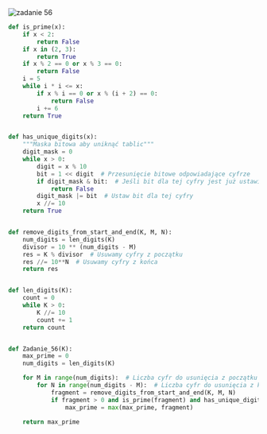 <picture>
  <source srcset="../../srt/zbior_zadan/56.png" media="(prefers-color-scheme: light)">
  <source srcset="../../srt/zbior_zadan/black_56.png" media="(prefers-color-scheme: dark)">
  <img src="../../srt/zbior_zadan/black_56.png" alt="zadanie 56">
</picture>

```python
def is_prime(x):
    if x < 2:
        return False
    if x in (2, 3):
        return True
    if x % 2 == 0 or x % 3 == 0:
        return False
    i = 5
    while i * i <= x:
        if x % i == 0 or x % (i + 2) == 0:
            return False
        i += 6
    return True


def has_unique_digits(x):
    """Maska bitowa aby uniknąć tablic"""
    digit_mask = 0
    while x > 0:
        digit = x % 10
        bit = 1 << digit  # Przesunięcie bitowe odpowiadające cyfrze
        if digit_mask & bit:  # Jeśli bit dla tej cyfry jest już ustawiony
            return False
        digit_mask |= bit  # Ustaw bit dla tej cyfry
        x //= 10
    return True


def remove_digits_from_start_and_end(K, M, N):
    num_digits = len_digits(K)
    divisor = 10 ** (num_digits - M)
    res = K % divisor  # Usuwamy cyfry z początku
    res //= 10**N  # Usuwamy cyfry z końca
    return res


def len_digits(K):
    count = 0
    while K > 0:
        K //= 10
        count += 1
    return count


def Zadanie_56(K):
    max_prime = 0
    num_digits = len_digits(K)

    for M in range(num_digits):  # Liczba cyfr do usunięcia z początku
        for N in range(num_digits - M):  # Liczba cyfr do usunięcia z końca
            fragment = remove_digits_from_start_and_end(K, M, N)
            if fragment > 0 and is_prime(fragment) and has_unique_digits(fragment):
                max_prime = max(max_prime, fragment)

    return max_prime
```

